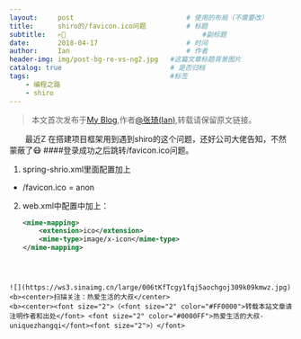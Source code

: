```yaml
---
layout:     post             				# 使用的布局（不需要改）
title:      shiro的/favicon.ico问题          # 标题 
subtitle:   ✍🏻 					  				#副标题
date:       2018-04-17  					# 时间
author:     Ian                  			# 作者
header-img: img/post-bg-re-vs-ng2.jpg	#这篇文章标题背景图片
catalog: true                        	# 是否归档
tags:                              		#标签
    - 编程之路
    - shiro
---
```


> 本文首次发布于[My Blog](http://uniquezhangqi.top),作者[@张琦(Ian)](http://uniquezhangqi.top/about/),转载请保留原文链接。

　　最近Z 在搭建项目框架用到遇到shiro的这个问题，还好公司大佬告知，不然蒙蔽了😷
####登录成功之后跳转/favicon.ico问题。
 1. spring-shrio.xml里面配置加上
  - /favicon.ico = anon

 2. web.xml中配置中加上：
 
    ```xml
    <mime-mapping>
        <extension>ico</extension>
        <mime-type>image/x-icon</mime-type>
    </mime-mapping>
```



![](https://ws3.sinaimg.cn/large/006tKfTcgy1fqj5aochgoj309k09kmwz.jpg)
<b><center>扫描关注：热爱生活的大叔</center>
<b><center><font size="2">（<font size="2" color="#FF0000">转载本站文章请注明作者和出处</font> <font size="2" color="#0000FF">热爱生活的大叔-uniquezhangqi</font><font size="2">）</font>